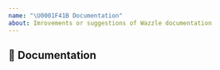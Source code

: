 ```yaml
---
name: "\U0001F41B Documentation"
about: Imrovements or suggestions of Wazzle documentation
---
```


## 📖 Documentation
